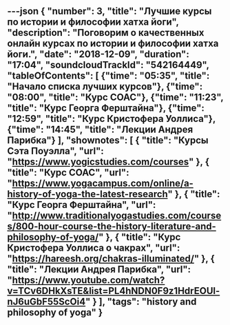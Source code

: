---json
{
	"number": 3,
	"title": "Лучшие курсы по&nbsp;истории и&nbsp;философии хатха йоги",
	"description": "Поговорим о&nbsp;качественных онлайн курсах по&nbsp;истории и&nbsp;философии хатха йоги.",
	"date": "2018-12-09",
	"duration": "17:04",
	"soundcloudTrackId": "542164449",
	"tableOfContents": [
		{"time": "05:35", "title": "Начало списка лучших курсов"},
		{"time": "08:00", "title": "Курс СОАС"},
		{"time": "11:23", "title": "Курс Георга Ферштайна"},
		{"time": "12:59", "title": "Курс Кристофера Уоллиса"},
		{"time": "14:45", "title": "Лекции Андрея Парибка"}
	],
	"shownotes": [
		{
			"title": "Курсы Сэта Поуэлла",
			"url": "https://www.yogicstudies.com/courses"
		},
		{
			"title": "Курс СОАС",
			"url": "https://www.yogacampus.com/online/a-history-of-yoga-the-latest-research"
		},
		{
			"title": "Курс Георга Ферштайна",
			"url": "http://www.traditionalyogastudies.com/courses/800-hour-course-the-history-literature-and-philosophy-of-yoga/"
		},
		{
			"title": "Курс Кристофера Уоллиса о&nbsp;чакрах",
			"url": "https://hareesh.org/chakras-illuminated/"
		},
		{
			"title": "Лекции Андрея Парибка",
			"url": "https://www.youtube.com/watch?v=TCv6DHkXsTE&list=PL4hNDN0F9z1HdrEOUl-nJ6uGbF55ScOi4"
		}
	],
	"tags": "history and philosophy of yoga"
}
---




